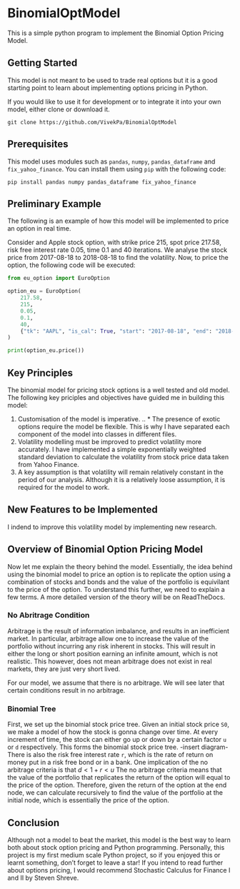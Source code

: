 # BinomialOptModel
This is a simple python program to implement the Binomial Option Pricing Model. 

## Getting Started
This model is not meant to be used to trade real options but it is a good starting point to learn about implementing options pricing in Python. 

If you would like to use it for development or to integrate it into your own model, either clone or download it. 

```
git clone https://github.com/VivekPa/BinomialOptModel
```


## Prerequisites 
This model uses modules such as `pandas`, `numpy`, `pandas_dataframe` and `fix_yahoo_finance`. You can install them using `pip` with the following code:
```
pip install pandas numpy pandas_dataframe fix_yahoo_finance
```

## Preliminary Example
The following is an example of how this model will be implemented to price an option in real time. 

Consider and Apple stock option, with strike price 215, spot price 217.58, risk free interest rate 0.05, time 0.1 and 40 iterations. We analyse the stock price from 2017-08-18 to 2018-08-18 to find the volatility. Now, to price the option, the following code will be executed:

```python
from eu_option import EuroOption

option_eu = EuroOption(
    217.58,
    215,
    0.05,
    0.1,
    40,
    {"tk": "AAPL", "is_cal": True, "start": "2017-08-18", "end": "2018-08-18"},
)

print(option_eu.price())
```

## Key Principles
The binomial model for pricing stock options is a well tested and old model. The following key priciples and objectives have guided me in building this model:

1. Customisation of the model is imperative. 
.. * The presence of exotic options require the model be flexible. This is why I have separated each component of the model into classes in different files.
2. Volatility modelling must be improved to predict volatility more accurately. I have implemented a simple exponentially weighted standard deviation to calculate the volatility from stock price data taken from Yahoo Finance.
3. A key assumption is that volatility will remain relatively constant in the period of our analysis. Although it is a relatively loose assumption, it is required for the model to work. 



## New Features to be Implemented

I indend to improve this volatility model by implementing new research.

## Overview of Binomial Option Pricing Model
Now let me explain the theory behind the model. Essentially, the idea behind using the binomial model to price an option is to replicate the option using a combination of stocks and bonds and the value of the portfolio is equivilant to the price of the option. To understand this further, we need to explain a few terms. A more detailed version of the theory will be on ReadTheDocs.

### No Abritrage Condition

Arbitrage is the result of information imbalance, and results in an inefficient market. In particular, arbitrage allow one to increase the value of the portfolio without incurring any risk inherent in stocks. This will result in either the long or short position earning an infinite amount, which is not realistic. This however, does not mean arbitrage does not exist in real markets, they are just very short lived.

For our model, we assume that there is no arbitrage. We will see later that certain conditions result in no arbitrage. 


### Binomial Tree

First, we set up the binomial stock price tree. Given an initial stock price `S0`, we make a model of how the stock is gonna change over time. At every increment of time, the stock can either go up or down by a certain factor `u` or `d` respectively. This forms the binomial stock price tree. 
-insert diagram-
There is also the risk free interest rate `r`, which is the rate of return on money put in a risk free bond or in a bank. One implication of the no arbitrage criteria is that $d<1+r<u$ The no arbitrage criteria means that the value of the portfolio that replicates the return of the option will equal to the price of the option. Therefore, given the return of the option at the end node, we can calculate recursively to find the value of the portfolio at the initial node, which is essentially the price of the option.

## Conclusion

Although not a model to beat the market, this model is the best way to learn both about stock option pricing and Python programming. Personally, this project is my first medium scale Python project, so if you enjoyed this or learnt something, don’t forget to leave a star! If you intend to read further about options pricing, I would recommend Stochastic Calculus for Finance I and II by Steven Shreve.